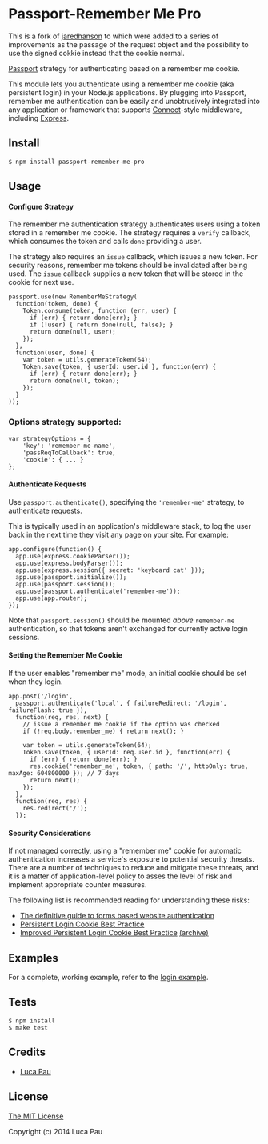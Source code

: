 # Passport-Remember Me Pro

This is a fork of [jaredhanson](https://github.com/jaredhanson) to which were added to a series of improvements as the passage of the request object and the possibility to use the signed cokkie instead that the cookie normal.

[Passport](http://passportjs.org/) strategy for authenticating based on a
remember me cookie.

This module lets you authenticate using a remember me cookie (aka persistent
login) in your Node.js applications.  By plugging into Passport, remember me
authentication can be easily and unobtrusively integrated into any application
or framework that supports [Connect](http://www.senchalabs.org/connect/)-style
middleware, including [Express](http://expressjs.com/).

## Install

    $ npm install passport-remember-me-pro

## Usage

#### Configure Strategy

The remember me authentication strategy authenticates users using a token stored
in a remember me cookie.  The strategy requires a `verify` callback, which
consumes the token and calls `done` providing a user.

The strategy also requires an `issue` callback, which issues a new token.  For
security reasons, remember me tokens should be invalidated after being used.
The `issue` callback supplies a new token that will be stored in the cookie for
next use.

    passport.use(new RememberMeStrategy(
      function(token, done) {
        Token.consume(token, function (err, user) {
          if (err) { return done(err); }
          if (!user) { return done(null, false); }
          return done(null, user);
        });
      },
      function(user, done) {
        var token = utils.generateToken(64);
        Token.save(token, { userId: user.id }, function(err) {
          if (err) { return done(err); }
          return done(null, token);
        });
      }
    ));

### Options strategy supported:

    var strategyOptions = {
        'key': 'remember-me-name',
        'passReqToCallback': true,
        'cookie': { ... }
    };

#### Authenticate Requests

Use `passport.authenticate()`, specifying the `'remember-me'` strategy, to
authenticate requests.

This is typically used in an application's middleware stack, to log the user
back in the next time they visit any page on your site.  For example:

    app.configure(function() {
      app.use(express.cookieParser());
      app.use(express.bodyParser());
      app.use(express.session({ secret: 'keyboard cat' }));
      app.use(passport.initialize());
      app.use(passport.session());
      app.use(passport.authenticate('remember-me'));
      app.use(app.router);
    });
    
Note that `passport.session()` should be mounted *above* `remember-me`
authentication, so that tokens aren't exchanged for currently active login
sessions.

#### Setting the Remember Me Cookie

If the user enables "remember me" mode, an initial cookie should be set when
they login.

    app.post('/login', 
      passport.authenticate('local', { failureRedirect: '/login', failureFlash: true }),
      function(req, res, next) {
        // issue a remember me cookie if the option was checked
        if (!req.body.remember_me) { return next(); }
    
        var token = utils.generateToken(64);
        Token.save(token, { userId: req.user.id }, function(err) {
          if (err) { return done(err); }
          res.cookie('remember_me', token, { path: '/', httpOnly: true, maxAge: 604800000 }); // 7 days
          return next();
        });
      },
      function(req, res) {
        res.redirect('/');
      });

#### Security Considerations

If not managed correctly, using a "remember me" cookie for automatic
authentication increases a service's exposure to potential security threats.
There are a number of techniques to reduce and mitigate these threats, and it
is a matter of application-level policy to asses the level of risk and implement
appropriate counter measures.

The following list is recommended reading for understanding these risks:

- [The definitive guide to forms based website authentication](http://stackoverflow.com/questions/549/the-definitive-guide-to-forms-based-website-authentication)
- [Persistent Login Cookie Best Practice](http://fishbowl.pastiche.org/2004/01/19/persistent_login_cookie_best_practice/)
- [Improved Persistent Login Cookie Best Practice](http://jaspan.com/improved_persistent_login_cookie_best_practice) [(archive)](http://web.archive.org/web/20130214051957/http://jaspan.com/improved_persistent_login_cookie_best_practice)

## Examples

For a complete, working example, refer to the [login example](https://github.com/Lughino/passport-remember-me/tree/master/examples/login).

## Tests

    $ npm install
    $ make test


## Credits

  - [Luca Pau](http://github.com/Lughino)

## License

[The MIT License](http://opensource.org/licenses/MIT)

Copyright (c) 2014 Luca Pau
